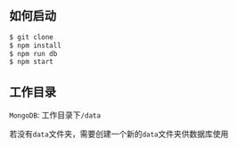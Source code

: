 ## 如何启动

```bash
$ git clone
$ npm install
$ npm run db
$ npm start
```

## 工作目录

`MongoDB`: 工作目录下`/data`

若没有`data`文件夹，需要创建一个新的`data`文件夹供数据库使用